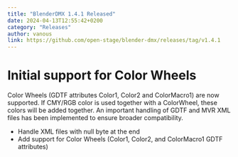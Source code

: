 ```yaml
---
title: "BlenderDMX 1.4.1 Released"
date: 2024-04-13T12:55:42+0200
category: "Releases"
author: vanous
link: https://github.com/open-stage/blender-dmx/releases/tag/v1.4.1
---
```


# Initial support for Color Wheels

Color Wheels (GDTF attributes Color1, Color2 and ColorMacro1) are now
supported. If CMY/RGB color is used together with a ColorWheel, these colors
will be added together. An important handling of GDTF and MVR XML files has
been implemented to ensure broader compatibility.

* Handle XML files with null byte at the end
* Add support for Color Wheels (Color1, Color2, and ColorMacro1 GDTF attributes)


